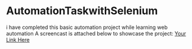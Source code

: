 # AutomationTaskwithSelenium
i have completed this basic automation project while learning web automation 
A screencast is attached below to showcase the project:
[Your Link Here](https://drive.google.com/file/d/1vuvHOyZ2g-cOBqz4vgNfI41OL5hEeNs-/view?usp=drive_link)
